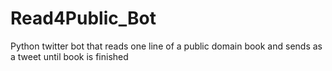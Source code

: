 # Read4Public_Bot
 Python twitter bot that reads one line of a public domain book and sends as a tweet until book is finished
